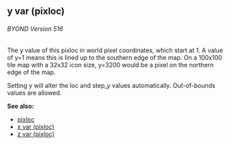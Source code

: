## y var (pixloc) 
###### BYOND Version 516


The y value of this pixloc in world pixel coordinates, which
start at 1. A value of y=1 means this is lined up to the southern edge
of the map. On a 100x100 tile map with a 32x32 icon size, y=3200 would
be a pixel on the northern edge of the map. 

Setting y will
alter the loc and step_y values automatically. Out-of-bounds values are
allowed.

**See also:**
+   [pixloc](/ref/pixloc.md) 
+   [x var (pixloc)](/ref/pixloc/var/x.md) 
+   [z var (pixloc)](/ref/pixloc/var/z.md) 